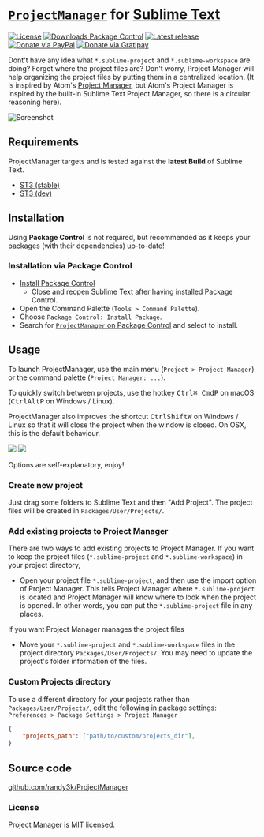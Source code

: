 # [`ProjectManager`](https://github.com/randy3k/ProjectManager) for [Sublime Text](https://www.sublimetext.com)

[![License](https://img.shields.io/github/license/randy3k/ProjectManager.svg?style=flat-square)](https://github.com/randy3k/ProjectManager/blob/master/LICENSE.txt)
[![Downloads Package Control](https://img.shields.io/packagecontrol/dt/ProjectManager.svg?style=flat-square)](https://packagecontrol.io/packages/ProjectManager)
[![Latest release](https://img.shields.io/github/release/randy3k/ProjectManager.svg?style=flat-square)](https://github.com/randy3k/ProjectManager/releases/latest)
[![Donate via PayPal](https://img.shields.io/badge/paypal-donate-009cde.svg?style=flat-square)](https://www.paypal.com/cgi-bin/webscr?cmd=_donations&business=Randy%2ecs%2elai%40gmail%2ecom&lc=US&item_name=Package&currency_code=USD&bn=PP%2dDonationsBF%3apaypal%2ddonate%2dyellow%2esvg%3aNonHosted)
[![Donate via Gratipay](https://img.shields.io/badge/gratipay-donate-yellow.svg?style=flat-square)](https://gratipay.com/~randy3k/)

Dont't have any idea what `*.sublime-project` and `*.sublime-workspace` are doing? Forget where the project files are? Don't worry, Project Manager will help organizing the project files by putting them in a centralized location. (It is inspired by Atom's [Project Manager](https://atom.io/packages/project-manager), but Atom's Project Manager is inspired by the built-in Sublime Text Project Manager, so there is a circular reasoning here).

![Screenshot](https://cloud.githubusercontent.com/assets/1690993/20858319/7f12a6ec-b911-11e6-8fc5-f4cbf6b6f12b.png)

## Requirements

ProjectManager targets and is tested against the **latest Build** of Sublime Text.

* [ST3 (stable)](https://www.sublimetext.com/3)
* [ST3 (dev)](https://www.sublimetext.com/3dev)

## Installation

Using **Package Control** is not required, but recommended as it keeps your packages (with their dependencies) up-to-date!

### Installation via Package Control

* [Install Package Control](https://packagecontrol.io/installation#st3)
  * Close and reopen Sublime Text after having installed Package Control.
* Open the Command Palette (`Tools > Command Palette`).
* Choose `Package Control: Install Package`.
* Search for [`ProjectManager` on Package Control](https://packagecontrol.io/packages/ProjectManager) and select to install.

## Usage

To launch ProjectManager, use the main menu (`Project > Project Manager`) or the command palette (`Project Manager: ...`).

To quickly switch between projects, use the hotkey <kbd>Ctrl</kbd><kbd>⌘ Cmd</kbd><kbd>P</kbd> on macOS (<kbd>Ctrl</kbd><kbd>Alt</kbd><kbd>P</kbd> on Windows / Linux).

ProjectManager also improves the shortcut <kbd>Ctrl</kbd><kbd>Shift</kbd><kbd>W</kbd> on Windows / Linux so that it will close the project when the window is closed. On OSX, this is the default behaviour.

![](https://cloud.githubusercontent.com/assets/1690993/20858332/9f6508ea-b911-11e6-93b9-3cccca1d663e.png)
![](https://cloud.githubusercontent.com/assets/1690993/20858333/a7a16a1c-b911-11e6-938c-0fe77e2cf405.png)

Options are self-explanatory, enjoy!

### Create new project

Just drag some folders to Sublime Text and then "Add Project". The project files will be created in `Packages/User/Projects/`.

### Add existing projects to Project Manager

There are two ways to add existing projects to Project Manager. If you want to keep the project files (`*.sublime-project` and `*.sublime-workspace`) in your project directory,

- Open your project file `*.sublime-project`, and then use the import option of Project Manager. This tells Project Manager where `*.sublime-project` is located and Project Manager will know where to look when the project is opened. In other words, you can put the `*.sublime-project` file in any places.

If you want Project Manager manages the project files

- Move your `*.sublime-project` and `*.sublime-workspace` files in the project directory `Packages/User/Projects/`. You may need to update the project's folder information of the files.

### Custom Projects directory

To use a different directory for your projects rather than `Packages/User/Projects/`, edit the following in package settings: `Preferences > Package Settings > Project Manager`

```json
{
    "projects_path": ["path/to/custom/projects_dir"],
}
```

## Source code

[github.com/randy3k/ProjectManager](https://www.github.com/randy3k/ProjectManager)

### License

Project Manager is MIT licensed.
